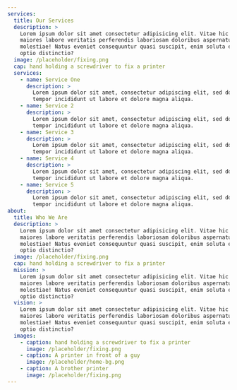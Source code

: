 ```yaml
---
services:
  title: Our Services
  description: >
    Lorem ipsum dolor sit amet consectetur adipisicing elit. Vitae hic soluta
    maiores labore veritatis perferendis laboriosam doloribus aspernatur
    molestiae! Natus eveniet consequuntur quasi suscipit, enim soluta eum quod
    optio distinctio?
  image: /placeholder/fixing.png
  cap: hand holding a screwdriver to fix a printer
  services:
    - name: Service One
      description: >
        Lorem ipsum dolor sit amet, consectetur adipiscing elit, sed do eiusmod
        tempor incididunt ut labore et dolore magna aliqua.
    - name: Service 2
      description: >
        Lorem ipsum dolor sit amet, consectetur adipiscing elit, sed do eiusmod
        tempor incididunt ut labore et dolore magna aliqua.
    - name: Service 3
      description: >
        Lorem ipsum dolor sit amet, consectetur adipiscing elit, sed do eiusmod
        tempor incididunt ut labore et dolore magna aliqua.
    - name: Service 4
      description: >
        Lorem ipsum dolor sit amet, consectetur adipiscing elit, sed do eiusmod
        tempor incididunt ut labore et dolore magna aliqua.
    - name: Service 5
      description: >
        Lorem ipsum dolor sit amet, consectetur adipiscing elit, sed do eiusmod
        tempor incididunt ut labore et dolore magna aliqua.
about:
  title: Who We Are
  description: >
    Lorem ipsum dolor sit amet consectetur adipisicing elit. Vitae hic soluta
    maiores labore veritatis perferendis laboriosam doloribus aspernatur
    molestiae! Natus eveniet consequuntur quasi suscipit, enim soluta eum quod
    optio distinctio?
  image: /placeholder/fixing.png
  cap: hand holding a screwdriver to fix a printer
  mission: >
    Lorem ipsum dolor sit amet consectetur adipisicing elit. Vitae hic soluta
    maiores labore veritatis perferendis laboriosam doloribus aspernatur
    molestiae! Natus eveniet consequuntur quasi suscipit, enim soluta eum quod
    optio distinctio?
  vision: >
    Lorem ipsum dolor sit amet consectetur adipisicing elit. Vitae hic soluta
    maiores labore veritatis perferendis laboriosam doloribus aspernatur
    molestiae! Natus eveniet consequuntur quasi suscipit, enim soluta eum quod
    optio distinctio?
  images:
    - caption: hand holding a screwdriver to fix a printer
      image: /placeholder/fixing.png
    - caption: A printer in front of a guy
      image: /placeholder/home-bg.png
    - caption: A brother printer
      image: /placeholder/fixing.png
---
```






